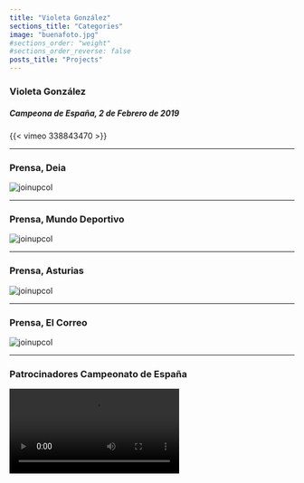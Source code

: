 ```yaml
---
title: "Violeta González"
sections_title: "Categories"
image: "buenafoto.jpg"
#sections_order: "weight"
#sections_order_reverse: false
posts_title: "Projects"
---
```


### Violeta González
##### Campeona de España, 2 de Febrero de 2019

{{< vimeo 338843470 >}}

---

### Prensa, Deia

![joinupcol](/images/deia_cto_historia.png)

---

### Prensa, Mundo Deportivo

![joinupcol](/images/mundopepor_laasturiana.png)

---

### Prensa, Asturias

![joinupcol](/images/lne_vioduro.jpg)


---

### Prensa, El Correo

![joinupcol](/images/elcorreo_guantazos.png)

---

### Patrocinadores Campeonato de España

<video src="/videos/jd.mp4" controls>

---

### Velada Arrigorriaga

![joinupcol](/images/promo-arri.png)

---

### Vídeo promoción

<video src="/videos/promo_sora.mp4" controls>

